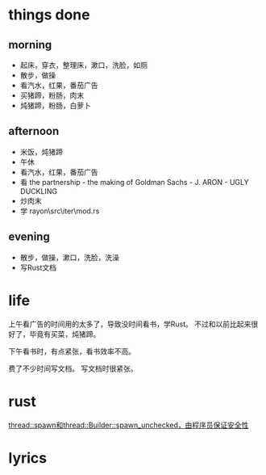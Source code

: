 # things done
## morning
* 起床，穿衣，整理床，漱口，洗脸，如厕
* 散步，做操
* 看汽水，红果，番茄广告
* 买猪蹄，粉肠，肉末
* 炖猪蹄，粉肠，白萝卜
## afternoon
* 米饭，炖猪蹄
* 午休
* 看汽水，红果，番茄广告
* 看 the partnership - the making of Goldman Sachs - J. ARON - UGLY DUCKLING
* 炒肉末
* 学 rayon\src\iter\mod.rs
## evening
* 散步，做操，漱口，洗脸，洗澡
* 写Rust文档

# life
上午看广告的时间用的太多了，导致没时间看书，学Rust。
不过和以前比起来很好了，毕竟有买菜，炖猪蹄。

下午看书时，有点紧张，看书效率不高。

费了不少时间写文档。
写文档时很紧张。

# rust
[thread::spawn和thread::Builder::spawn_unchecked，由程序员保证安全性](books\rust\thread\spawn.md)

# lyrics
